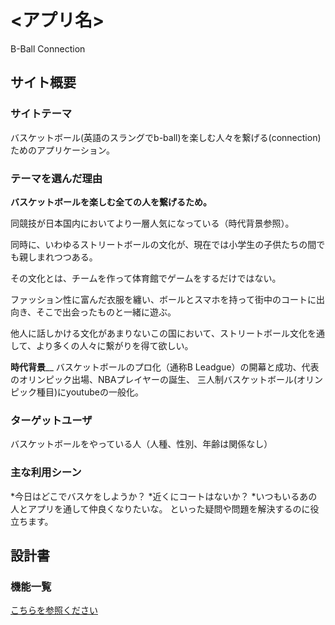 # <アプリ名>
B-Ball Connection
## サイト概要


### サイトテーマ
バスケットボール(英語のスラングでb-ball)を楽しむ人々を繋げる(connection)ためのアプリケーション。

### テーマを選んだ理由
**バスケットボールを楽しむ全ての人を繋げるため。**

同競技が日本国内においてより一層人気になっている（時代背景参照）。

同時に、いわゆるストリートボールの文化が、現在では小学生の子供たちの間でも親しまれつつある。

その文化とは、チームを作って体育館でゲームをするだけではない。

ファッション性に富んだ衣服を纏い、ボールとスマホを持って街中のコートに出向き、そこで出会ったものと一緒に遊ぶ。

他人に話しかける文化があまりないこの国において、ストリートボール文化を通して、より多くの人々に繋がりを得て欲しい。

**時代背景**__
バスケットボールのプロ化（通称B Leadgue）の開幕と成功、代表のオリンピック出場、NBAプレイヤーの誕生、
三人制バスケットボール(オリンピック種目)にyoutubeの一般化。


### ターゲットユーザ
バスケットボールをやっている人（人種、性別、年齢は関係なし）

### 主な利用シーン
*今日はどこでバスケをしようか？ 
*近くにコートはないか？ 
*いつもいるあの人とアプリを通して仲良くなりたいな。 
といった疑問や問題を解決するのに役立ちます。

## 設計書

### 機能一覧
[こちらを参照ください](https://docs.google.com/spreadsheets/d/1GeR4o4JfYpEpVDe_aJwOpvDluBYptsv_YAnVU4GCDr0/edit#gid=0)

